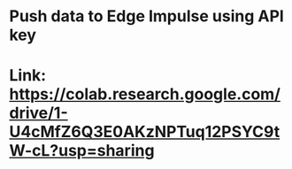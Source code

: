 # Push data to Edge Impulse using API key
# Link: https://colab.research.google.com/drive/1-U4cMfZ6Q3E0AKzNPTuq12PSYC9tW-cL?usp=sharing
